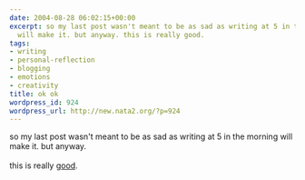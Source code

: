 ```yaml
---
date: 2004-08-28 06:02:15+00:00
excerpt: so my last post wasn't meant to be as sad as writing at 5 in the morning
  will make it. but anyway. this is really good.
tags:
- writing
- personal-reflection
- blogging
- emotions
- creativity
title: ok ok
wordpress_id: 924
wordpress_url: http://new.nata2.org/?p=924
---
```


so my last post wasn't meant to be as sad as writing at 5 in the morning will make it. but anyway. <br/><bR>this is really <a href="http://www.interesting-people.org/archives/interesting-people/200408/msg00306.html">good</a>.